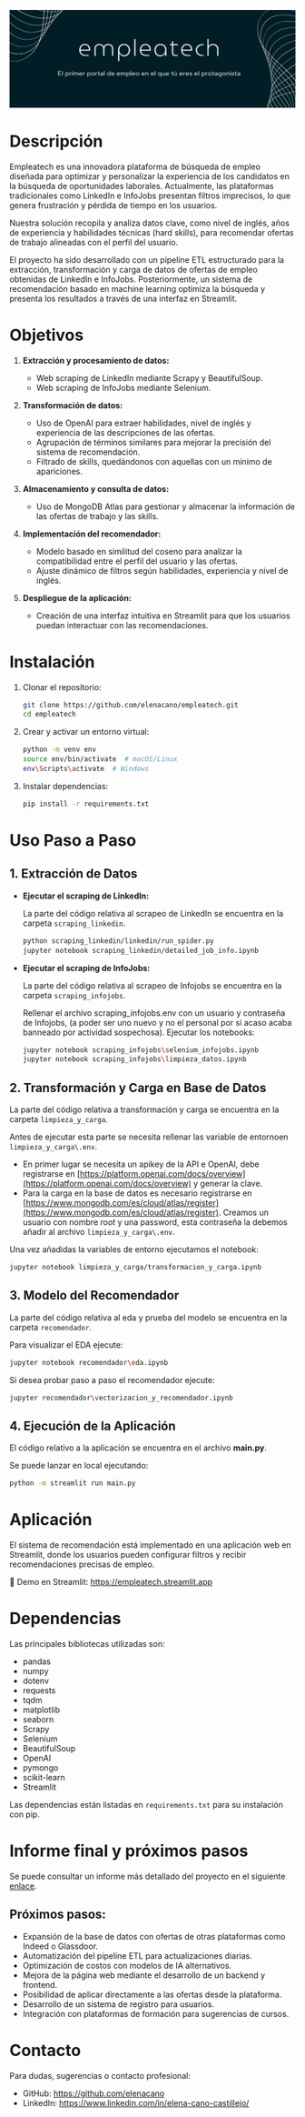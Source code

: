 ![alt text](imagenes/portada.png)


# Descripción

Empleatech es una innovadora plataforma de búsqueda de empleo diseñada para
optimizar y personalizar la experiencia de los candidatos en la búsqueda de oportunidades laborales. Actualmente, las plataformas tradicionales como LinkedIn e InfoJobs presentan filtros imprecisos, lo que genera frustración y pérdida de tiempo en los usuarios.

Nuestra solución recopila y analiza datos clave, como nivel de inglés, años de experiencia y habilidades técnicas (hard skills), para recomendar ofertas de trabajo alineadas con el perfil del usuario.

El proyecto ha sido desarrollado con un pipeline ETL estructurado para la extracción, transformación y carga de datos de ofertas de empleo obtenidas de LinkedIn e InfoJobs. Posteriormente, un sistema de recomendación basado en machine learning optimiza la búsqueda y presenta los resultados a través de una interfaz en Streamlit.


<!-- 🌟Anímete y echele un ojo a nuestra web en [https://empleatech.streamlit.app/](https://empleatech.streamlit.app/)🌟 -->



# Objetivos

1. **Extracción y procesamiento de datos:**
    - Web scraping de LinkedIn mediante Scrapy y BeautifulSoup.
    - Web scraping de InfoJobs mediante Selenium.
    
2. **Transformación de datos:**
    -   Uso de OpenAI para extraer habilidades, nivel de inglés y experiencia de las descripciones de las ofertas.
    - Agrupación de términos similares para mejorar la precisión del sistema de recomendación.
    - Filtrado de skills, quedándonos con aquellas con un mínimo de apariciones.

3. **Almacenamiento y consulta de datos:**
    - Uso de MongoDB Atlas para gestionar y almacenar la información de las ofertas de trabajo y las skills.

4. **Implementación del recomendador:**
    - Modelo basado en similitud del coseno para analizar la compatibilidad entre el perfil del usuario y las ofertas.
    - Ajuste dinámico de filtros según habilidades, experiencia y nivel de inglés.

5. **Despliegue de la aplicación:**
    - Creación de una interfaz intuitiva en Streamlit para que los usuarios puedan interactuar con las recomendaciones.


# Instalación
1. Clonar el repositorio:

    ```bash
    git clone https://github.com/elenacano/empleatech.git
    cd empleatech
    ```

2. Crear y activar un entorno virtual:
    ```bash
    python -m venv env
    source env/bin/activate  # macOS/Linux
    env\Scripts\activate  # Windows
    ```
3. Instalar dependencias:
    ```bash
    pip install -r requirements.txt
    ```


# Uso Paso a Paso
## 1. Extracción de Datos

- **Ejecutar el scraping de LinkedIn:**

    La parte del código relativa al scrapeo de LinkedIn se encuentra en la carpeta `scraping_linkedin`.

    ```bash
    python scraping_linkedin/linkedin/run_spider.py
    jupyter notebook scraping_linkedin/detailed_job_info.ipynb
    ```

- **Ejecutar el scraping de InfoJobs:**

    La parte del código relativa al scrapeo de Infojobs se encuentra en la carpeta `scraping_infojobs`.

    Rellenar el archivo scraping_infojobs\.env con un usuario y contraseña de Infojobs, (a poder ser uno nuevo y no el personal por si acaso acaba banneado por actividad sospechosa). Ejecutar los notebooks:

    ```bash
    jupyter notebook scraping_infojobs\selenium_infojobs.ipynb
    jupyter notebook scraping_infojobs\limpieza_datos.ipynb
    ```
    
## 2. Transformación y Carga en Base de Datos

La parte del código relativa a transformación y carga se encuentra en la carpeta `limpieza_y_carga`.

Antes de ejecutar esta parte se necesita rellenar las variable de entornoen `limpieza_y_carga\.env`. 

- En primer lugar se necesita un apikey de la API e OpenAI, debe registrarse en [https://platform.openai.com/docs/overview](https://platform.openai.com/docs/overview) y generar la clave.
- Para la carga en la base de datos es necesario registrarse en [https://www.mongodb.com/es/cloud/atlas/register](https://www.mongodb.com/es/cloud/atlas/register). Creamos un usuario con nombre *root* y una password, esta contraseña la debemos añadir al archivo `limpieza_y_carga\.env`. 

Una vez añadidas la variables de entorno ejecutamos el notebook:
```bash
jupyter notebook limpieza_y_carga/transformacion_y_carga.ipynb
```

## 3. Modelo del Recomendador

La parte del código relativa al eda y prueba del modelo se encuentra en la carpeta `recomendador`.

Para visualizar el EDA ejecute:
```bash
jupyter notebook recomendador\eda.ipynb
```

Si desea probar paso a paso el recomendador ejecute:
```bash
jupyter recomendador\vectorizacion_y_recomendador.ipynb
```

## 4. Ejecución de la Aplicación

El código relativo a la aplicación se encuentra en el archivo **main.py**.

Se puede lanzar en local ejecutando:
```bash
python -m streamlit run main.py     
```

# Aplicación

El sistema de recomendación está implementado en una aplicación web en Streamlit, donde los usuarios pueden configurar filtros y recibir recomendaciones precisas de empleo.

🔗 Demo en Streamlit: https://empleatech.streamlit.app


# Dependencias
Las principales bibliotecas utilizadas son:
- pandas
- numpy
- dotenv
- requests
- tqdm
- matplotlib
- seaborn
- Scrapy
- Selenium
- BeautifulSoup
- OpenAI
- pymongo
- scikit-learn
- Streamlit

Las dependencias están listadas en `requirements.txt` para su instalación con pip.

# Informe final y próximos pasos
Se puede consultar un informe más detallado del proyecto en el siguiente [enlace](Memoria_Empleatech.pdf). 

## Próximos pasos:
- Expansión de la base de datos con ofertas de otras plataformas como Indeed o Glassdoor.
- Automatización del pipeline ETL para actualizaciones diarias.
- Optimización de costos con modelos de IA alternativos.
- Mejora de la página web mediante el desarrollo de un backend y frontend.
- Posibilidad de aplicar directamente a las ofertas desde la plataforma.
- Desarrollo de un sistema de registro para usuarios.
- Integración con plataformas de formación para sugerencias de cursos.

# Contacto
Para dudas, sugerencias o contacto profesional:
- GitHub: https://github.com/elenacano
- LinkedIn: https://www.linkedin.com/in/elena-cano-castillejo/



<!-- # Funcionamiento paso a paso de la ETL:

## **1. Extracción**

### **Scrapeo de LinkedIn**

Para llevar a cabo el crapeo de LinkedIn hay que hacerlo en dos fases. 

La primera fase se realiza con scrapy, tenemos que acceder a la carpeta `scraping_linkedin\linkedin` y ejecutar el archivo run_spider.py. Automáticamente se almacenaran dentro de `scraping_linkedin\linkedin\data` tres archivos csv los cuales contienen la información básica de las ofertas de trabajo devueltas por un endpoint de la API de LinkedIn. Sin embargo, estas ofertas no están completas y necesitamos la descripción. Por lo tanto, dentro de estos csv podemos encontrar el link a cada oferta de donde podemos sacar la descripción y más detalles. 

La segunda fase consite en la obtención de la información completa para cada oferta. Este proceso se lleva a cabo ejecutando el notebook `scraping_linkedin\detailed_job_info.ipynb` por lo que el siguiente paso el hacer un *run all* de dicho notebook. Una vez ejecutado, dentro de la carpeta `scraping_linkedin\data\datos_descripcion_ofertas` encontraremos tres csv, uno por cada empleo, con datos detallados de cada oferta: empleo, plataforma, titulo_oferta, empresa, fecha_publicacion, tipo_empleo, url_oferta,descripcion_original, descripcion. En este punto habremos concluido el scrapeo de las ofertas de LinkedIn.

### **Scrapeo de Infojobs**

La ejecucuión de este scrapeo es un poco más tediosa, pues tras intentarlo de númerosas formas los captchas siempre terminaban por detectar el programa como un bot y no permitían el acceso a las ofertas. Por lo tanto, como se ha visto que el número de ofertas para cada empleo en esta plataforma no suele ser más de 100 se ha implementado un scrapeo supervisado con Selenium. El programa accede a través de una cuenta de infojobs y comienza la búsqueda imitando el comportamiento humano para evitar ser detetado, sin embargo, puede saltar un captha por lo que hay que estar atento y resolverlo rápidamente. A pesar de ser un inconveniente no siempre saltan y ahorramos mucho más tiempo que si hicieramos la recogida de datos a mano. En un futuro se plantea obtener la información de las ofertas de Infojobs a través de una API de pago. 

Lo único que hay que hacer es rellenar las variables de `scraping_infojobs\.env.txt` con un usuario y contraseña de Infojobs, (a poder ser uno nuevo y no el personal por si acaso acaba banneado por actividad sospechosa). Una vez completadas las variables de entornos ejecutamos el notebook `scraping_infojobs\selenium_infojobs.ipynb` y los datos de todas las ofertas se irá almacenando en `scraping_infojobs\datos_crudo`. Finalmente para llevar a cabo una primera limpieza ejecutamos el notebook `scraping_infojobs\limpieza_datos.ipynb`, se estraeran datos relevantes de las cabeceras de las ofertas y se hará una limpieza de las descripciones, los datos limpios son almacenados en `scraping_infojobs\datos_limpios`. Y así se da por concluido todo elproceso de extracción de las ofertas.


## **2. Transformación**

El proceso de transformación y limpeza se lleva a cabo en la carpeta `limpieza_y_carga`, dentro se encontrará un notebook el cual se encarga de todo el proceso. 

El primer paso consiste en recorrer todos los archivos obtenidos en el paso anterior y de cada descripción extraer los años de experiencia que piden, el nivel de inglés, las hard skills necesarias, las hard skill deseables y un porcentaje de ajuste. Este porcetaje representa cuanto se ajusta la descripción de la oferta en cuanto al puesto para el que se realizó la busqueda, por ejemplo, Data analyst. Este proceso se lleva a cabo mediante la API de OpenAI con el modelo gpt-4o-mini. Para poder ejecutar el notebook necesitar darte de alta en [https://platform.openai.com/docs/overview](https://platform.openai.com/docs/overview). Una vez hayas obtenido tu API key rellena el campo *apikey_openai* en `limpieza_y_carga\.env.txt` y ya podreás ejecutar la primera parte del notebook para la extracción de las descripciones.

Después se lleva a cabo la limpieza de los JSON generados, lo agrupan mismas skills con distintos nombres y se filtran aquellas irrelevantes, una vez las skills está filtradas se guardan los archivos en la carpeta `limpieza_y_carga\data\skills_filtradas`. En total entre todas las ofertas hay una 3000 skills, tenemos que reducir este número, por lo que nos vamos a quedar con las skills que tengan un mínimo de 5 apariciones para cada tipo de empleo. Una vez tenemos esta lista, filtramos de nuevo las ofertas y toda aquella skill que no esté dentro de la lista de skill relevantes se elimina. Las ofertas filtradas ya con las skills relevantes se almacenan en `limpieza_y_carga\data\skills_filtradas_relevantes`. Además también se genera una lista con todas las skills relevantes que se puede consultar en `limpieza_y_carga\data\lista_hard_skills.pkl`. Como último paso las skills de esta lista son divididas en distintas categorías, para que la visualización de estas en la aplicación sea más amigable, aunque este sea un paso posterior ya hay que dejarlo preparado. La lista de skills categorizadas se encuentra en `limpieza_y_carga\data\diccionario_skills_categorizadas.pkl`.


## **3. Carga a la BBDD**
Para este proyecto hemos escogido una base de datos NoSQL, almacenaremos los datos en colecciones en el servidor de MongoAtlas. Para ello es necesario registrarse en [https://www.mongodb.com/es/cloud/atlas/register](https://www.mongodb.com/es/cloud/atlas/register). Creamos un usuario con nombre *root* y una password, esta contraseña la debemos añadir al archivo `limpieza_y_carga\.env.txt`. Finlmente cargamos los datos a una base de datos llamada *db_empleatech_v2*, este proceso de carga se lleva a cabo al final del notebook `limpieza_y_carga\transformacion_y_carga.ipynb`. -->
